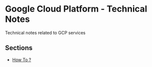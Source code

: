 # Google Cloud Platform - Technical Notes
Technical notes related to GCP services

## Sections

* [How To ?](./HowTo.md "How to procedures")
